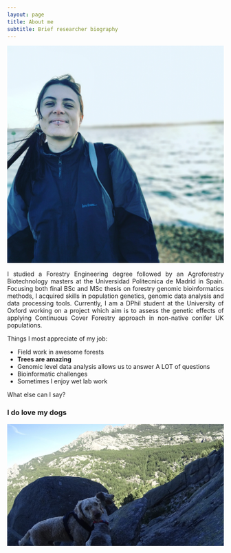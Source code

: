 ```yaml
---
layout: page
title: About me
subtitle: Brief researcher biography
---
```

![](/img/IMG_3yu8t6.jpg)
<p style='text-align: justify;'> 
I studied a Forestry Engineering degree followed by an Agroforestry Biotechnology masters at the Universidad Politecnica de Madrid in Spain. Focusing both final BSc and MSc thesis on forestry genomic bioinformatics methods, I acquired skills in population genetics, genomic data analysis and data processing tools. Currently, I am a DPhil student at the University of Oxford working on a project which aim is to assess the genetic effects of applying Continuous Cover Forestry approach in non-native conifer UK populations. 
</p>
Things I most appreciate of my job:

- Field work in awesome forests
- **Trees are amazing**
- Genomic level data analysis allows us to answer A LOT of questions
- Bioinformatic challenges
- Sometimes I enjoy wet lab work

What else can I say?

### I do love my dogs

![](/img/hya2.jpg)
